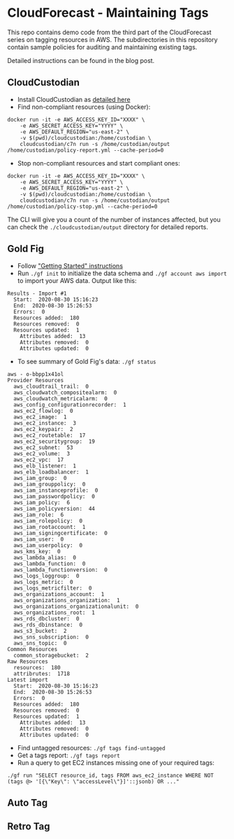 # CloudForecast - Maintaining Tags

This repo contains demo code from the third part of the CloudForecast series on tagging resources in AWS. The subdirectories in this repository contain sample policies for auditing and maintaining existing tags.

Detailed instructions can be found in the blog post.

## CloudCustodian

- Install CloudCustodian as [detailed here](https://cloudcustodian.io/docs/quickstart/index.html)
- Find non-compliant resources (using Docker):
```
docker run -it -e AWS_ACCESS_KEY_ID="XXXX" \
	-e AWS_SECRET_ACCESS_KEY="YYYY" \
	-e AWS_DEFAULT_REGION="us-east-2" \
	-v $(pwd)/cloudcustodian:/home/custodian \
	cloudcustodian/c7n run -s /home/custodian/output /home/custodian/policy-report.yml --cache-period=0
```
- Stop non-compliant resources and start compliant ones:
```
docker run -it -e AWS_ACCESS_KEY_ID="XXXX" \
	-e AWS_SECRET_ACCESS_KEY="YYYY" \
	-e AWS_DEFAULT_REGION="us-east-2" \
	-v $(pwd)/cloudcustodian:/home/custodian \
	cloudcustodian/c7n run -s /home/custodian/output /home/custodian/policy-stop.yml --cache-period=0
```

The CLI will give you a count of the number of instances affected, but you can check the `./cloudcustodian/output` directory for detailed reports.

## Gold Fig

- Follow ["Getting Started" instructions](https://github.com/goldfiglabs/goldfig)
- Run `./gf init` to initialize the data schema and `./gf account aws import` to import your AWS data. Output like this:
```
Results - Import #1
  Start:  2020-08-30 15:16:23
  End:  2020-08-30 15:26:53
  Errors:  0
  Resources added:  180
  Resources removed:  0
  Resources updated:  1
    Attributes added:  13
    Attributes removed:  0
    Attributes updated:  0
```
- To see summary of Gold Fig's data: `./gf status`
```
aws - o-bbpp1x41ol
Provider Resources
  aws_cloudtrail_trail:  0
  aws_cloudwatch_compositealarm:  0
  aws_cloudwatch_metricalarm:  0
  aws_config_configurationrecorder:  1
  aws_ec2_flowlog:  0
  aws_ec2_image:  1
  aws_ec2_instance:  3
  aws_ec2_keypair:  2
  aws_ec2_routetable:  17
  aws_ec2_securitygroup:  19
  aws_ec2_subnet:  53
  aws_ec2_volume:  3
  aws_ec2_vpc:  17
  aws_elb_listener:  1
  aws_elb_loadbalancer:  1
  aws_iam_group:  0
  aws_iam_grouppolicy:  0
  aws_iam_instanceprofile:  0
  aws_iam_passwordpolicy:  0
  aws_iam_policy:  6
  aws_iam_policyversion:  44
  aws_iam_role:  6
  aws_iam_rolepolicy:  0
  aws_iam_rootaccount:  1
  aws_iam_signingcertificate:  0
  aws_iam_user:  0
  aws_iam_userpolicy:  0
  aws_kms_key:  0
  aws_lambda_alias:  0
  aws_lambda_function:  0
  aws_lambda_functionversion:  0
  aws_logs_loggroup:  0
  aws_logs_metric:  0
  aws_logs_metricfilter:  0
  aws_organizations_account:  1
  aws_organizations_organization:  1
  aws_organizations_organizationalunit:  0
  aws_organizations_root:  1
  aws_rds_dbcluster:  0
  aws_rds_dbinstance:  0
  aws_s3_bucket:  2
  aws_sns_subscription:  0
  aws_sns_topic:  0
Common Resources
  common_storagebucket:  2
Raw Resources
  resources:  180
  attribrutes:  1718
Latest import
  Start:  2020-08-30 15:16:23
  End:  2020-08-30 15:26:53
  Errors:  0
  Resources added:  180
  Resources removed:  0
  Resources updated:  1
    Attributes added:  13
    Attributes removed:  0
    Attributes updated:  0
```
- Find untagged resources: `./gf tags find-untagged`
- Get a tags report: `./gf tags report`
- Run a query to get EC2 instances missing one of your required tags: 
```
./gf run "SELECT resource_id, tags FROM aws_ec2_instance WHERE NOT (tags @> '[{\"Key\": \"accessLevel\"}]'::jsonb) OR ..."
```

## Auto Tag

## Retro Tag
